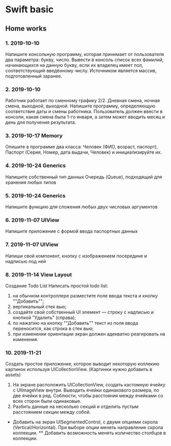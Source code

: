 # Swift basic

## Home works

### 1. 2019-10-10

Напишите консольную программу, которая принимает от пользователя два параметра: букву, число.
Вывести в консоль список всех фамилий, начинающихся на данную букву, 
если их владелец имеет пол, соответствующий введённому числу. 
Источником является массив, подготовленный заранее.

### 2. 2019-10-10

Работник работает по сменному графику 2/2. Дневная смена, ночная смена, выходной, выходной. 
Напишите программу, определяющую соответствие даты и смены работника.
Пользователь должен ввести в консоли, какая смена была 1-го января, 
а затем может вводить месяц и день для получения результата.

### 3. 2019-10-17 Memory

Опишите в программе два класса: Человек (ФИО, возраст, паспорт), Паспорт (Серия, Номер, дата выдачи, Человек) и инициализируйте их.

### 4. 2019-10-24 Generics

Напишите собственный тип данных Очередь (Queue), подходящий для хранения любых типов

### 5. 2019-10-24 Generics

Напишите функцию для сложения любых двух числовых аргументов

### 6. 2019-11-07 UIView

Напишите приложение с формой ввода паспортных данных

### 7. 2019-11-07 UIView

Напиши свой компонент, кнопку с изображением посередине и надписью под ней

### 8. 2019-11-14 View Layout

Создание Todo List
Написать простой todo list:
1) на обычном контроллере разместите поле ввода текста и кнопку ""Добавить"";
2) вертикальный стек вью;
3) создайте свой собственный UI элемент — строку с надписью и кнопкой "Удалить" (справа);
4) по нажатию на кнопку ""Добавить"" текст из поля ввода переносится, как строка в стек вью;
5) при изменении ориентации экран должен адекватно реагировать на изменения.


### 10. 2019-11-21

Создать простое приложение, которое выводит некоторую коллекию картинок используя UICollectionView. (Картинки нужно добавить в assets)
1) На экране расположить UICollectionView, создать кастомную ячейку с UIImageView внутри. Выводить ячейки одинакового размера, по две ячейки в ряд. Соблюсти, чтобы расстояния между ячейками со всех сторон были одинаковые.
2) Разбить данные на несколько секций и отделить пустым расстоянием секции между собой.

* Добавить на экран UISegmentedControl, с двумя опциями скрола (Vertical/Horizontal). При выборе опции менять направление скрола коллекции.
** Добавить возможность менять количество столбцов в коллекции.

